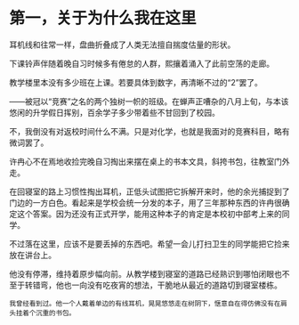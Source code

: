 # 第一，关于为什么我在这里

耳机线和往常一样，盘曲折叠成了人类无法擅自揣度估量的形状。

下课铃声伴随着晚自习时候多有倦怠的人群，熙攘着涌入了此前空荡的走廊。

教学楼里本没有多少班在上课。若要具体到数字，再清晰不过的“2”罢了。

——被冠以“竞赛”之名的两个独树一帜的班级。在蝉声正嘈杂的八月上旬，与本该悠闲的升学假日挥别，百余学子多少带着些不甘回到了校园。

不，我倒没有对返校时间什么不满。只是对化学，也就是我面对的竞赛科目，略有微词罢了。

许冉心不在焉地收捡完晚自习掏出来摆在桌上的书本文具，斜挎书包，往教室门外走。

在回寝室的路上习惯性掏出耳机，正低头试图把它拆解开来时，他的余光捕捉到了门边的一方白色。看起来是学校会统一分发的本子，用了三年那种东西的许冉很确定这个答案。因为还没有正式开学，能用这种本子的肯定是本校初中部考上来的同学。

不过落在这里，应该不是要丢掉的东西吧。希望一会儿打扫卫生的同学能把它捡来放在讲台上。

他没有停滞，维持着原步幅向前。从教学楼到寝室的道路已经熟识到哪怕闭眼也不至于转错弯，他也一向没有吃夜宵的想法，干脆地从最近的道路切到寝室楼栋。


```
我曾经看到过。他一个人戴着单边的有线耳机，晃晃悠悠走在树阴下，惬意自在得仿佛没有在肩头挂着个沉重的书包。
```
